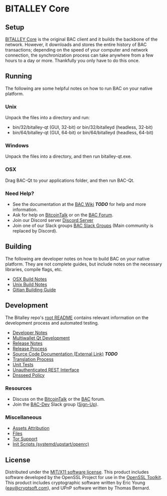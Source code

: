 BITALLEY Core
=====================

Setup
---------------------
[BITALLEY Core](http://bitalley.org/wallet) is the original BAC client and it builds the backbone of the network. However, it downloads and stores the entire history of BAC transactions; depending on the speed of your computer and network connection, the synchronization process can take anywhere from a few hours to a day or more. Thankfully you only have to do this once.

Running
---------------------
The following are some helpful notes on how to run BAC on your native platform.

### Unix

Unpack the files into a directory and run:

- bin/32/bitalley-qt (GUI, 32-bit) or bin/32/bitalleyd (headless, 32-bit)
- bin/64/bitalley-qt (GUI, 64-bit) or bin/64/bitalleyd (headless, 64-bit)

### Windows

Unpack the files into a directory, and then run bitalley-qt.exe.

### OSX

Drag BAC-Qt to your applications folder, and then run BAC-Qt.

### Need Help?

* See the documentation at the [BAC Wiki](https://en.bitcoin.it/wiki/Main_Page) ***TODO***
for help and more information.
* Ask for help on [BitcoinTalk](https://bitcointalk.org/index.php?topic=1262920.0) or on the [BAC Forum](http://forum.bitalley.org/).
* Join our Discord server [Discord Server](https://discord.bitalley.org)
* Join one of our Slack groups [BAC Slack Groups](https://bitalley.org/slack-logins/) (Main community is replaced by Discord).

Building
---------------------
The following are developer notes on how to build BAC on your native platform. They are not complete guides, but include notes on the necessary libraries, compile flags, etc.

- [OSX Build Notes](build-osx.md)
- [Unix Build Notes](build-unix.md)
- [Gitian Building Guide](gitian-building.md)

Development
---------------------
The Bitalley repo's [root README](https://github.com/BAC-Project/BAC/blob/master/README.md) contains relevant information on the development process and automated testing.

- [Developer Notes](developer-notes.md)
- [Multiwallet Qt Development](multiwallet-qt.md)
- [Release Notes](release-notes.md)
- [Release Process](release-process.md)
- [Source Code Documentation (External Link)](https://dev.visucore.com/bitcoin/doxygen/) ***TODO***
- [Translation Process](translation_process.md)
- [Unit Tests](unit-tests.md)
- [Unauthenticated REST Interface](REST-interface.md)
- [Dnsseed Policy](dnsseed-policy.md)

### Resources

* Discuss on the [BitcoinTalk](https://bitcointalk.org/index.php?topic=1262920.0) or the [BAC](http://forum.bitalley.org/) forum.
* Join the [BAC-Dev](https://bitalley-dev.slack.com/) Slack group ([Sign-Up](https://bitalley-dev.herokuapp.com/)).

### Miscellaneous
- [Assets Attribution](assets-attribution.md)
- [Files](files.md)
- [Tor Support](tor.md)
- [Init Scripts (systemd/upstart/openrc)](init.md)

License
---------------------
Distributed under the [MIT/X11 software license](http://www.opensource.org/licenses/mit-license.php).
This product includes software developed by the OpenSSL Project for use in the [OpenSSL Toolkit](https://www.openssl.org/). This product includes
cryptographic software written by Eric Young ([eay@cryptsoft.com](mailto:eay@cryptsoft.com)), and UPnP software written by Thomas Bernard.
